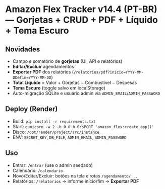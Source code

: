 # Amazon Flex Tracker v14.4 (PT-BR) — Gorjetas + CRUD + PDF + Líquido + Tema Escuro

## Novidades
- Campo e somatório de **gorjetas** (UI, API e relatórios)
- **Editar/Excluir** agendamentos
- **Exportar PDF** dos relatórios (`/relatorios/pdf?inicio=YYYY-MM-DD&fim=YYYY-MM-DD`)
- **Total Líquido** = Valor + Gorjetas − Combustível − Despesas
- **Tema Escuro** (toggle salvo em localStorage)
- Auto-migração SQLite e usuário admin via `ADMIN_EMAIL`/`ADMIN_PASSWORD`

## Deploy (Render)
- Build: `pip install -r requirements.txt`
- Start: `gunicorn -w 2 -b 0.0.0.0:$PORT 'amazon_flex:create_app()'`
- Disco: `/opt/render/project/src/instance`
- ENV: `SECRET_KEY`, `DB_FILE`, `ADMIN_EMAIL`, `ADMIN_PASSWORD`

## Uso
- Entrar: `/entrar` (use o admin seedado)
- Calendário: `/calendario`
- Novo/Editar/Excluir: botões na tela e rotas `/agendamento/...`
- Relatórios: `/relatorios` → informe início/fim → **Exportar PDF**
